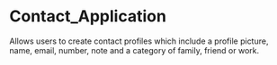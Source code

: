 # Contact_Application
Allows users to create contact profiles which include a profile picture, name, email, number, note and a category of family, friend or work. 

